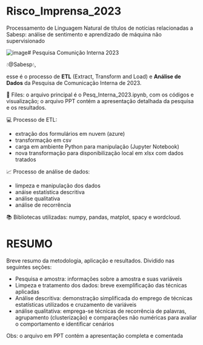 # Risco_Imprensa_2023
Processamento de Linguagem Natural de títulos de notícias relacionadas a Sabesp: análise de sentimento e aprendizado de máquina não supervisionado


![image](https://github.com/gustavo-westin/Pesquisa_Comunicao_Interna_2023/assets/113940727/ef6cde11-5877-4126-ba33-e76009cac4bb)# Pesquisa Comunição Interna 2023

:droplet:@Sabesp:droplet:, 

esse é o processo de **ETL** (Extract, Transform and Load) e **Análise de Dados** da Pesquisa de Comunicação Interna de 2023.

:file_folder: Files: o arquivo principal é o Pesq_Interna_2023.ipynb, com os códigos e visualização; o arquivo PPT contém a apresentação detalhada da pesquisa e os resultados.

:computer: Processo de ETL:
*  extração dos formulários em nuvem (azure)
*  transformação em csv
*  carga em ambiente Python para manipulação (Jupyter Notebook)
*  nova transformação para disponibilização local em xlsx com dados tratados


:chart_with_upwards_trend: Processo de análise de dados:
*  limpeza e manipulação dos dados 
*  anáise estatística descritiva
*  análise qualitativa
*  análise de recorrência

:books: Bibliotecas utilizadas: numpy, pandas, matplot, spacy e wordcloud.

# RESUMO
Breve resumo da metodologia, aplicação e resultados. Dividido nas seguintes seções:

*  Pesquisa e amostra: informações sobre a amostra e suas variáveis
*  Limpeza e tratamento dos dados: breve exemplificação das técnicas aplicadas
*  Análise descritiva: demonstração simplificada do emprego de técnicas estatísticas utilizados e cruzamento de variáveis
*  análise qualitativa: emprega-se técnicas de recorrência de palavras, agrupamento (clusterização) e comparações não numéricas para avaliar o comportamento e identificar cenários

Obs: o arquivo em PPT contém a apresentação completa e comentada
